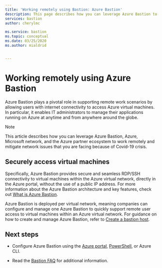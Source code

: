 ```yaml
---
title: 'Working remotely using Bastion: Azure Bastion'
description: This page describes how you can leverage Azure Bastion to enable working remotely due to the COVID-19 pandemic.
services: bastion
author: cherylmc

ms.service: bastion
ms.topic: conceptual
ms.date: 03/25/2020
ms.author: mialdrid


---
```


# Working remotely using Azure Bastion

Azure Bastion plays a pivotal role in supporting remote work scenarios by allowing users with internet connectivity to access Azure virtual machines. In particular, it enables IT administrators to manage their applications running on Azure at anytime and from anywhere around the globe.

>[!NOTE]
>This article describes how you can leverage Azure Bastion, Azure, Microsoft network, and the Azure partner ecosystem to work remotely and  mitigate network issues that you are facing because of Covid-19 crisis.
>

## Securely access virtual machines

Specifically, Azure Bastion provides secure and seamless RDP/SSH connectivity to virtual machines within the Azure virtual network, directly in the Azure portal, without the use of a public IP address. For more information about the Azure Bastion architecture and key features, check out [What is Azure Bastion](bastion-overview.md).

Azure Bastion is deployed per virtual network, meaning companies can configure and manage one Azure Bastion to quickly support remote user access to virtual machines within an Azure virtual network. For guidance on how to create and manage Azure Bastion, refer to [Create a bastion host](bastion-create-host-portal.md).

## Next steps

* Configure Azure Bastion using the [Azure portal](bastion-create-host-portal.md), [PowerShell](bastion-create-host-powershell.md), or Azure CLI.

* Read the [Bastion FAQ](bastion-faq.md) for additional information.
